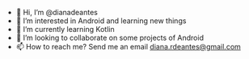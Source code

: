 - 👋 Hi, I’m @dianadeantes
- 👀 I’m interested in Android and learning new things
- 🌱 I’m currently learning Kotlin
- 💞️ I’m looking to collaborate on some projects of Android
- 📫 How to reach me? Send me an email diana.rdeantes@gmail.com

<!---
dianadeantes/dianadeantes is a ✨ special ✨ repository because its `README.md` (this file) appears on your GitHub profile.
You can click the Preview link to take a look at your changes.
--->
